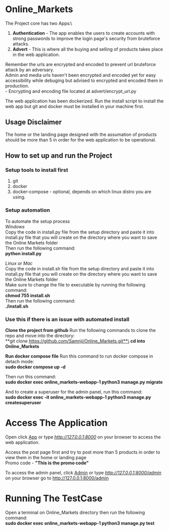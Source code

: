 # Online_Markets

The Project core has two Apps:\
1. **Authentication** - The app enables the users to create accounts with strong passwords to improve the login page's security from bruteforce attacks.
2. **Advert** - This is where all the buying and selling of products takes place in the web application. 

Remember the urls are encrypted and encoded to prevent url bruteforce attack by an adversary.\
Admin and media urls haven't been encrypted and encoded yet for easy accessibility while debuging but advised to encrypted and encoded them in production.\
    - Encrypting and encoding file located at advert/encrypt_url.py

The web application has been dockerized. Run the install script to install the web app but git and docker must be installed in your machine first.

## Usage Disclaimer
The home or the landing page designed with the assumation of products should be more than 5  in order for the web application to be operational.

## How to set up and run  the Project
### Setup tools to install first
1. git
2. docker
3. docker-compose - optional, depends on which linux distro you are using.

### Setup automation
To automate the setup process\
*Windows*\
Copy the code in install.py file from the setup directory and paste it into install.py file that you will create on the directory where you want to save the Online Markets folder\
Then run the following command:\
    **python install.py**

*Linux or Mac*\
Copy the code in install.sh file from the setup directory and paste it into install.py file that you will create on the directory where you want to save the Online Markets folder\
Make sure to change the file to executable by running the following command:\
    **chmod 755 install.sh**\
Then run the following command:\
    **./install.sh**

### Use this if there is an issue with automated install
**Clone the project from github**
Run the following commands to clone the repo and move into the directory:\
    **git clone https://github.com/Samnji/Online_Markets.git**\
    **cd into Online_Markets**

**Run docker compose file**
Run this command to run docker compose in detach mode:\
    **sudo docker compose up -d** 

Then run this command:\
    **sudo docker exec online_markets-webapp-1 python3 manage.py migrate**

And to create a superuser for the admin panel, run this command:\
    **sudo docker exec -it online_markets-webapp-1 python3 manage.py createsuperuser**


# Access The Application
Open click [App](http://127.0.0.1:8000) or type *http://127.0.0.1:8000* on your browser  to access the web application.

Access the post page first and try to post more than 5 products in order to view them in the home or landing page\
    Promo code - **"This is the promo code"**

To access the admin panel, click [Admin](http://127.0.0.1:8000/admin) or type *http://127.0.0.1:8000/admin* on your browser go to http://127.0.0.1:8000/admin

# Running The TestCase
Open a terminal on Online_Markets directory then run the following command:\
    **sudo docker exec online_markets-webapp-1 python3 manage.py test**